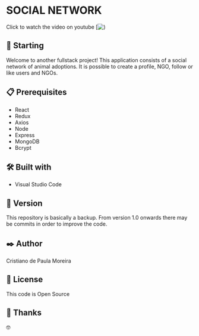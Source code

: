# SOCIAL NETWORK

Click to watch the video on youtube 
[![)]()

## 🚀 Starting

Welcome to another fullstack project! This application consists of a social network of animal adoptions. It is possible to create a profile, NGO, follow or like users and NGOs.

## 📋 Prerequisites

* React
* Redux
* Axios
* Node
* Express 
* MongoDB
* Bcrypt

## 🛠️ Built with

* Visual Studio Code

## 📌 Version

This repository is basically a backup. From version 1.0 onwards there may be commits in order to improve the code. 

## ✒️ Author

Cristiano de Paula Moreira

## 📄 License

This code is Open Source

## 🎁 Thanks

 🤓


